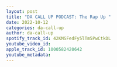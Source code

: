 ```yaml
---
layout: post
title: "DA CALL UP PODCAST: The Rap Up "
date: 2022-10-12
categories: da-call-up
author: da-call-up
spotify_track_id: 42KMSFedFy5lTm5PwCtkDL
youtube_video_id: 
apple_track_id: 1000582420642
youtube_metadata: 
---
```

